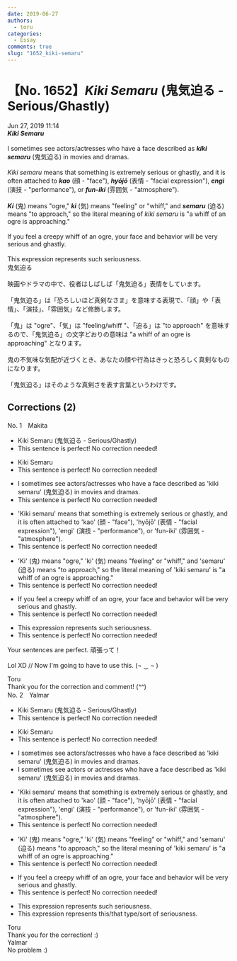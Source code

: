 ```yaml
---
date: 2019-06-27
authors:
  - toru
categories:
  - Essay
comments: true
slug: "1652_kiki-semaru"
---
```


# 【No. 1652】<strong><em>Kiki Semaru</em></strong> (鬼気迫る - Serious/Ghastly)
<div class="date">Jun 27, 2019 11:14</div>
<div id="post"><div id="body_show_ori">
<strong><em>Kiki Semaru</em></strong><br/><br/>I sometimes see actors/actresses who have a face described as <strong><em>kiki semaru</em></strong> (鬼気迫る) in movies and dramas.<br/><br/><em>Kiki semaru</em> means that something is extremely serious or ghastly, and it is often attached to <strong><em>kao</em></strong> (顔 - "face"), <strong><em>hyōjō</em></strong> (表情 - "facial expression"), <strong><em>engi</em></strong> (演技 - "performance"), or <strong><em>fun-iki</em></strong> (雰囲気 - "atmosphere").<br/><br/><strong><em>Ki</em></strong> (鬼) means "ogre," <strong><em>ki</em></strong> (気) means "feeling" or "whiff," and <strong><em>semaru</em></strong> (迫る) means "to approach," so the literal meaning of <em>kiki semaru</em> is "a whiff of an ogre is approaching."<br/><br/>If you feel a creepy whiff of an ogre, your face and behavior will be very serious and ghastly.<br/><br/>This expression represents such seriousness.
</div></div>

<!-- more -->

<div id="post_ja"><div id="body_show_mo">
鬼気迫る<br/><br/>映画やドラマの中で、役者はしばしば「鬼気迫る」表情をしています。<br/><br/>「鬼気迫る」は「恐ろしいほど真剣なさま」を意味する表現で、「顔」や「表情」、「演技」、「雰囲気」など修飾します。<br/><br/>「鬼」は "ogre"、「気」は "feeling/whiff "、「迫る」は "to approach" を意味するので、「鬼気迫る」の文字どおりの意味は "a whiff of an ogre is approaching" となります。<br/><br/>鬼の不気味な気配が近づくとき、あなたの顔や行為はきっと恐ろしく真剣なものになります。<br/><br/>「鬼気迫る」はそのような真剣さを表す言葉というわけです。
</div></div>

## Corrections (2)
<div id="block"><div class="first_name"> No. 1　<span class="just_name">Makita</span></div><div id="block2">
<ul class="correction_field">
<li class="incorrect">Kiki Semaru (鬼気迫る - Serious/Ghastly)</li>
<li class="corrected perfect">This sentence is perfect! No correction needed!</li>
</ul>
<ul class="correction_field">
<li class="incorrect">Kiki Semaru</li>
<li class="corrected perfect">This sentence is perfect! No correction needed!</li>
</ul>
<ul class="correction_field">
<li class="incorrect">I sometimes see actors/actresses who have a face described as 'kiki semaru' (鬼気迫る) in movies and dramas.</li>
<li class="corrected perfect">This sentence is perfect! No correction needed!</li>
</ul>
<ul class="correction_field">
<li class="incorrect">'Kiki semaru' means that something is extremely serious or ghastly, and it is often attached to 'kao' (顔 - "face"), 'hyōjō' (表情 - "facial expression"), 'engi' (演技 - "performance"), or 'fun-iki' (雰囲気 - "atmosphere").</li>
<li class="corrected perfect">This sentence is perfect! No correction needed!</li>
</ul>
<ul class="correction_field">
<li class="incorrect">'Ki' (鬼) means "ogre," 'ki' (気) means "feeling" or "whiff," and 'semaru' (迫る) means "to approach," so the literal meaning of 'kiki semaru' is "a whiff of an ogre is approaching."</li>
<li class="corrected perfect">This sentence is perfect! No correction needed!</li>
</ul>
<ul class="correction_field">
<li class="incorrect">If you feel a creepy whiff of an ogre, your face and behavior will be very serious and ghastly.</li>
<li class="corrected perfect">This sentence is perfect! No correction needed!</li>
</ul>
<ul class="correction_field">
<li class="incorrect">This expression represents such seriousness.</li>
<li class="corrected perfect">This sentence is perfect! No correction needed!</li>
</ul>
<p class="comment_small">
 Your sentences are perfect.  頑張って！
 <br/>
 <br/>
 Lol XD   //   Now I'm going to have to use this. (¬  ‿   ¬ )
</p>

</div><div class="name"><span class="just_name">Toru</span><br>
Thank you for the correction and comment! (^^)
</div>
</div>
<div id="block"><div class="first_name"> No. 2　<span class="just_name">Yalmar</span></div><div id="block2">
<ul class="correction_field">
<li class="incorrect">Kiki Semaru (鬼気迫る - Serious/Ghastly)</li>
<li class="corrected perfect">This sentence is perfect! No correction needed!</li>
</ul>
<ul class="correction_field">
<li class="incorrect">Kiki Semaru</li>
<li class="corrected perfect">This sentence is perfect! No correction needed!</li>
</ul>
<ul class="correction_field">
<li class="incorrect">I sometimes see actors/actresses who have a face described as 'kiki semaru' (鬼気迫る) in movies and dramas.</li>
<li class="corrected correct">
I sometimes see actors <span class="f_red">or </span>actresses who have a face described as 'kiki semaru' (鬼気迫る) in movies and dramas.
</li>
</ul>
<ul class="correction_field">
<li class="incorrect">'Kiki semaru' means that something is extremely serious or ghastly, and it is often attached to 'kao' (顔 - "face"), 'hyōjō' (表情 - "facial expression"), 'engi' (演技 - "performance"), or 'fun-iki' (雰囲気 - "atmosphere").</li>
<li class="corrected perfect">This sentence is perfect! No correction needed!</li>
</ul>
<ul class="correction_field">
<li class="incorrect">'Ki' (鬼) means "ogre," 'ki' (気) means "feeling" or "whiff," and 'semaru' (迫る) means "to approach," so the literal meaning of 'kiki semaru' is "a whiff of an ogre is approaching."</li>
<li class="corrected perfect">This sentence is perfect! No correction needed!</li>
</ul>
<ul class="correction_field">
<li class="incorrect">If you feel a creepy whiff of an ogre, your face and behavior will be very serious and ghastly.</li>
<li class="corrected perfect">This sentence is perfect! No correction needed!</li>
</ul>
<ul class="correction_field">
<li class="incorrect">This expression represents such seriousness.</li>
<li class="corrected correct">
This expression represents <span class="f_red">this/that type/sort of</span> seriousness.
</li>
</ul>
</div><div class="name"><span class="just_name">Toru</span><br>
Thank you for the correction! :)
</div>
<div class="name"><span class="just_name">Yalmar</span><br>
No problem :)
</div>
</div>
